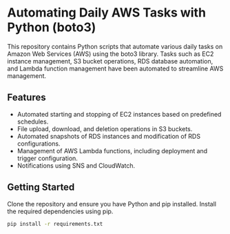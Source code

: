 # Automating Daily AWS Tasks with Python (boto3)

This repository contains Python scripts that automate various daily tasks on Amazon Web Services (AWS) using the boto3 library. Tasks such as EC2 instance management, S3 bucket operations, RDS database automation, and Lambda function management have been automated to streamline AWS management.

## Features
- Automated starting and stopping of EC2 instances based on predefined schedules.
- File upload, download, and deletion operations in S3 buckets.
- Automated snapshots of RDS instances and modification of RDS configurations.
- Management of AWS Lambda functions, including deployment and trigger configuration.
- Notifications using SNS and CloudWatch.

## Getting Started
Clone the repository and ensure you have Python and pip installed. Install the required dependencies using pip.


```bash
pip install -r requirements.txt
```
